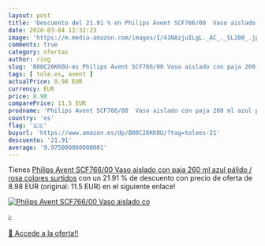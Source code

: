 ```yaml
---
layout: post
title: 'Descuento del 21.91 % en Philips Avent SCF766/00  Vaso aislado co'
date: 2020-03-04 12:32:23
image: 'https://m.media-amazon.com/images/I/41NAzjuILgL._AC_._SL200_.jpg'
comments: true
category: ofertas
author: ring
slug: 'B00C26KK0U-es Philips Avent SCF766/00 Vaso aislado con paja 260 ml azul...'
tags: [ tole.es, avent ]
actualPrice: 8.98 EUR
currency: EUR
price: 8.98
comparePrice: 11.5 EUR
prodname: 'Philips Avent SCF766/00  Vaso aislado con paja 260 ml azul pálido / rosa  colores surtidos'
country: 'es'
flag: '🇪🇸'
buyurl: 'https://www.amazon.es/dp/B00C26KK0U/?tag=tolees-21'
descuento: '21.91'
average: '9.975000000000001'
---
```


Tienes [Philips Avent SCF766/00  Vaso aislado con paja 260 ml azul pálido / rosa  colores surtidos](https://www.amazon.es/dp/B00C26KK0U/?tag=tolees-21) con un 21.91 % de descuento con precio de oferta de 8.98 EUR (original: 11.5 EUR) en el siguiente enlace!

[![Philips Avent SCF766/00  Vaso aislado co](https://m.media-amazon.com/images/I/41NAzjuILgL._AC_._SL200_.jpg)](https://www.amazon.es/dp/B00C26KK0U/?tag=tolees-21)

ℹ️:


[🛒 Accede a la oferta!!](https://www.amazon.es/dp/B00C26KK0U/?tag=tolees-21)
